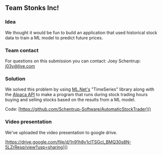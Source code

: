 ## Team Stonks Inc!

### Idea
We thought it would be fun to build an application that used historical stock data to train a ML model to predict future prices.

### Team contact
For questions on this submission you can contact:
Joey Schentrup: j03y@live.com

### Solution
We solved this problem by using [ML.Net's](https://docs.microsoft.com/en-us/dotnet/machine-learning/tutorials/time-series-demand-forecasting) "TimeSeries" library along with the [Alpaca API](https://alpaca.markets/) to make a program that runs during stock trading hours buying and selling stocks based on the results from a ML model.

Code: [https://github.com/Schentrup-Software/AutomaticStockTrader]()

### Video presentation
We've uploaded the video presentation to google drive.

[https://drive.google.com/file/d/1n91h8v1clTSGcI_BMQ30s8N-5LZrResq/view?usp=sharing]()
